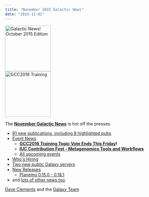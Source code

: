 ```yaml
---
title: "November 2015 Galactic News"
date: "2015-11-02"
---
```

<div class='right'>
<a href='/galaxy-updates/2015-11/'><img src="/src/images/galaxy-logos/GalaxyNews.png" alt="Galactic News! October 2015 Edition" width=150 /></a><br />
<a href='/galaxy-updates/2015-11/#gcc2016-training-topic-vote-ends-this-friday'><img src="/src/events/gcc2016/GCC2016TrainingLogo400.png" alt="GCC2016 Training" width="150" /></a>
</div>

The **[November Galactic News](/galaxy-updates/2015-11/)** is hot off the presses.
* [81 new publications, including 8 highlighted pubs](/galaxy-updates/2015-11/#new-papers)
* [Event News](/galaxy-updates/2015-11/#events)
  * **[GCC2016 Training Topic Vote Ends This Friday](/galaxy-updates/2015-11/#gcc2016-training-topic-vote-ends-this-friday)!**
  * **[IUC Contribution Fest - Metagenomics Tools and Workflows](/galaxy-updates/2015-11/#iuc-contribution-fest---metagenomics-tools-and-workflows)**
  * [All upcoming events](/galaxy-updates/2015-11/#upcoming-events)
* [Who's Hiring](/galaxy-updates/2015-11/#whos-hiring)
* [Two new public Galaxy servers](/galaxy-updates/2015-11/#new-public-galaxy-servers)
* [New Releases](/galaxy-updates/2015-11/#releases)
  * [Planemo 0.15.0 - 0.18.1](/galaxy-updates/2015-11/#planemo-0150---0181)
* and [lots of other news too](/galaxy-updates/2015-11/#other-news).

[Dave Clements](/people/dave-clements/) and the [Galaxy Team](/src/galaxy-team/)
